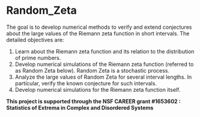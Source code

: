 # Random_Zeta
The goal is to develop numerical methods to verify and extend conjectures about the large values of the Riemann zeta function in short intervals. The detailed objectives are:
1. Learn about the Riemann zeta function and its relation to the distribution of prime numbers.
2. Develop numerical simulations of the Riemann zeta function (referred to as Random Zeta below). Random Zeta is a stochastic process.
3. Analyze the large values of Random Zeta for several interval lengths. In particular, verify the known conjecture for such intervals.
4. Develop numerical simulations for the Riemann zeta function itself.

**This project is supported through the NSF CAREER grant #1653602 : Statistics of Extrema in Complex and Disordered Systems**

